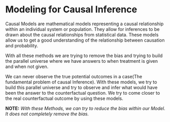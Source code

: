 # Modeling for Causal Inference

Causal Models are mathematical models representing a causal relationship within an individual system or population. They allow for inferences to be drawn about the causal relationships from statistical data. These models allow us to get a good understanding of the relationship between causation and probability.

With all these methods we are trying to remove the bias and trying to build the parallel universe where we have answers to when treatment is given and when not given. 

We can never observe the true potential outcomes in a case\(The fundamental problem of causal Inference\). With these models, we try to build this parallel universe and try to observe and infer what would have been the answer to the counterfactual question. We try to come closer to the real counterfactual outcome by using these models. 

**NOTE:** _With these Methods, we can try to reduce the bias within our Model. It does not completely remove the bias._

